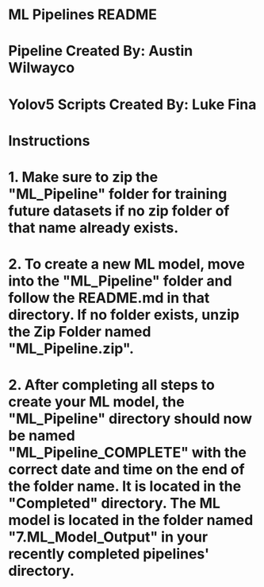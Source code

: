# ML Pipelines README

# Pipeline Created By: Austin Wilwayco
# Yolov5 Scripts Created By: Luke Fina

# Instructions #

# 1. Make sure to zip the "ML_Pipeline" folder for training future datasets if no zip folder of that name already exists.

# 2. To create a new ML model, move into the "ML_Pipeline" folder and follow the README.md in that directory. If no folder exists, unzip the Zip Folder named "ML_Pipeline.zip".

# 2. After completing all steps to create your ML model, the "ML_Pipeline" directory should now be named "ML_Pipeline_COMPLETE" with the correct date and time on the end of the folder name. It is located in the "Completed" directory. The ML model is located in the folder named "7.ML_Model_Output" in your recently completed pipelines' directory.
